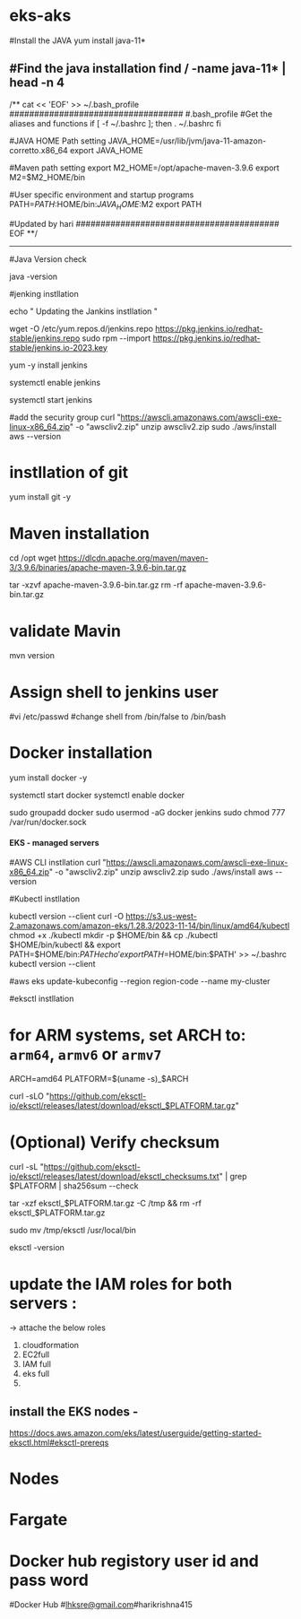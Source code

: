 # eks-aks


#Install the JAVA
yum install java-11*

#Find the java installation 
find / -name java-11* | head -n 4
------------------------------------------------------------------------------------------------
/**
cat  << 'EOF' >> ~/.bash_profile
###################################
#.bash_profile
#Get the aliases and functions
if [ -f ~/.bashrc ]; then
        . ~/.bashrc
fi

#JAVA HOME Path setting 
JAVA_HOME=/usr/lib/jvm/java-11-amazon-corretto.x86_64
export JAVA_HOME

#Maven path setting
export M2_HOME=/opt/apache-maven-3.9.6
export M2=$M2_HOME/bin

#User specific environment and startup programs
PATH=$PATH:$HOME/bin:$JAVA_HOME:$M2
export PATH


#Updated by hari
#########################################
EOF
**/

--------------------------------------------------------
#Java Version check 

java -version


#jenking instllation 

echo " Updating the Jankins instllation "

wget -O /etc/yum.repos.d/jenkins.repo https://pkg.jenkins.io/redhat-stable/jenkins.repo
sudo rpm --import https://pkg.jenkins.io/redhat-stable/jenkins.io-2023.key

yum -y install jenkins

systemctl enable jenkins

systemctl start jenkins


#add the security group 
curl "https://awscli.amazonaws.com/awscli-exe-linux-x86_64.zip" -o "awscliv2.zip"
unzip awscliv2.zip
sudo ./aws/install
aws --version


# instllation of git 

yum install git -y 


# Maven installation

cd /opt
wget https://dlcdn.apache.org/maven/maven-3/3.9.6/binaries/apache-maven-3.9.6-bin.tar.gz

tar -xzvf apache-maven-3.9.6-bin.tar.gz
rm -rf apache-maven-3.9.6-bin.tar.gz

# validate Mavin

mvn version

# Assign shell to jenkins user

#vi /etc/passwd
#change shell from /bin/false to /bin/bash


# Docker installation 

yum install docker -y

systemctl start docker 
systemctl enable docker 

sudo groupadd docker
sudo usermod -aG docker jenkins
sudo chmod 777 /var/run/docker.sock





#### EKS - managed servers 

#AWS CLI instllation 
curl "https://awscli.amazonaws.com/awscli-exe-linux-x86_64.zip" -o "awscliv2.zip"
unzip awscliv2.zip
sudo ./aws/install
 aws --version

#Kubectl instllation 

kubectl version --client
curl -O https://s3.us-west-2.amazonaws.com/amazon-eks/1.28.3/2023-11-14/bin/linux/amd64/kubectl
chmod +x ./kubectl
mkdir -p $HOME/bin && cp ./kubectl $HOME/bin/kubectl && export PATH=$HOME/bin:$PATH
echo 'export PATH=$HOME/bin:$PATH' >> ~/.bashrc
kubectl version --client


#aws eks update-kubeconfig --region region-code --name my-cluster

#eksctl instllation 

# for ARM systems, set ARCH to: `arm64`, `armv6` or `armv7`
ARCH=amd64
PLATFORM=$(uname -s)_$ARCH

curl -sLO "https://github.com/eksctl-io/eksctl/releases/latest/download/eksctl_$PLATFORM.tar.gz"

# (Optional) Verify checksum
curl -sL "https://github.com/eksctl-io/eksctl/releases/latest/download/eksctl_checksums.txt" | grep $PLATFORM | sha256sum --check

tar -xzf eksctl_$PLATFORM.tar.gz -C /tmp && rm -rf eksctl_$PLATFORM.tar.gz

sudo mv /tmp/eksctl /usr/local/bin

eksctl -version


####

# update the IAM roles for both servers :
-> attache the below roles 
 1. cloudformation
 2. EC2full
 3. IAM full
 4. eks full
 5. 

## install the EKS nodes - 

https://docs.aws.amazon.com/eks/latest/userguide/getting-started-eksctl.html#eksctl-prereqs

# Nodes 

# Fargate 

# Docker hub registory user id and pass word 
#Docker Hub
#lhksre@gmail.com#harikrishna415


















